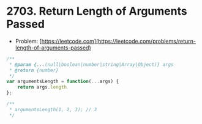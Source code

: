 # 2703. Return Length of Arguments Passed

- Problem: [https://leetcode.com](https://leetcode.com/problems/return-length-of-arguments-passed)

```javascript
/**
 * @param {...(null|boolean|number|string|Array|Object)} args
 * @return {number}
 */
var argumentsLength = function(...args) {
    return args.length
};

/**
 * argumentsLength(1, 2, 3); // 3
 */
```